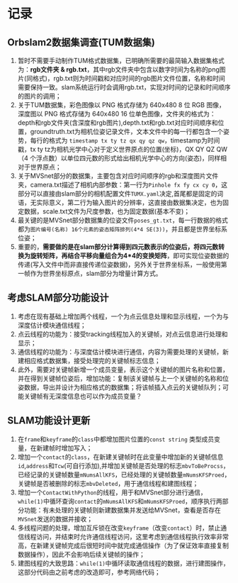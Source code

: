 # 记录

## Orbslam2数据集调查(TUM数据集)

1. 暂时不需要手动制作TUM格式数据集，已明确所需要的最简输入数据集格式为：**rgb文件夹 & rgb.txt**，其中rgb文件夹中包含以数字时间为名称的png图片(同格式)，rgb.txt则为时间戳和对应时间的rgb图片文件位置，名称和时间需要保持一致。slam系统运行时会调用rgb.txt，实现对时间的记录和时间顺序的图片的调用；
2. 关于TUM数据集，彩色图像以 PNG 格式存储为 640x480 8 位 RGB 图像，深度图以 PNG 格式存储为 640x480 16 位单色图像，文件夹的格式为：depth和rgb文件夹(含深度和rgb图片),depth.txt和rgb.txt对应时间顺序和位置，groundtruth.txt为相机位姿记录文件，文本文件中的每一行都包含一个姿势，每行的格式为 `timestamp tx ty tz qx qy qz qw`，timestamp为时间戳，tx ty tz为相机光学中心对于定义世界原点的位置(坐标)，QX QY QZ QW（4 个浮点数）以单位四元数的形式给出相机光学中心的方向(姿态)，同样相对于世界原点；
3. 关于MVSnet部分的数据集，主要包含对应时间顺序的rgb和深度图片文件夹，camera.txt描述了相机内部参数：第一行为`Pinhole fx fy cx cy 0`，这部分可以直接由slam部分的相机配置文件`TUMX.yaml`决定,首尾都是固定的词语，无实际意义，第二行为输入图片的分辨率，这直接由数据集决定，也为固定数据，scale.txt文件为尺度参数，也为固定数据(基本不变)；
4. 最关键的是MVSnet部分数据集的位姿文件`poses_gt.txt`，每一行数据的格式都为`图片编号(名称) 16个元素的姿态矩阵排列(4*4 SE(3))`，并且都是世界坐标系位姿；
5. 重要的，**需要做的是在slam部分计算得到四元数表示的位姿后，将四元数转换为旋转矩阵，再结合平移向量组合为4*4的变换矩阵**，即可实现位姿数据的传递(写入文件中而非直接传递位姿数据)，另外关于世界坐标系，一般使用第一帧作为世界坐标原点，slam部分为增量计算方式。

## 考虑SLAM部分功能设计

1. 考虑在现有基础上增加两个线程，一个为点云信息处理和显示线程，一个为与深度估计模块通信线程；
2. 点云线程的功能为：接受tracking线程加入的关键帧，对点云信息进行处理和显示；
3. 通信线程的功能为：与深度估计模块进行通信，内容为需要处理的关键帧，新建相应格式数据集，接受处理完的关键帧标志信息；
4. 此外，需要对关键帧新增一个成员变量，表示这个关键帧的图片名称和位置，并在得到关键帧位姿后，增加功能：复制该关键帧与上一个关键帧的名称和位姿数据，导出并设计为相应格式的数据集；将该帧插入点云的关键帧队列；可能关键帧有无深度信息也可以作为成员变量？

## SLAM功能设计更新

1. 在`frame`和`keyframe`的`class`中都增加图片位置的`const string` 类型成员变量，在新建帧时增加写入；
2. 增加一个`contact`的`class`，在新建关键帧时在此变量中增加新的关键帧信息`id`,`address`和`Tcw`(可自行添加),并增加关键帧是否处理的标志`mbvToBeProcss`，已经记录的关键帧数量`mNumsAllKFS`，已经处理的关键帧数量`mNumsKFSProed`，关键帧是否被删除的标志`mbvDeleted`，用于通信线程和建图线程；
3. 增加一个`ContactWithPython`的线程，用于和MVSnet部分进行通信，`while(1)`中循环查询`contact`的`mNumsAllKFS`和`mNumsKFSProed`，顺序执行两部分功能：有未处理的关键帧则新建数据集并发送给MVSnet，查看是否存在`MVSnet`发送的数据并接收；
4. 多线程问题的处理，增加互斥锁在改变`keyframe`（改变`contact`）时，禁止通信线程访问，并结束时允许通信线程访问，这里考虑到通信线程执行效率非常高，在新建关键帧完成后很短时间中就完成通信操作（为了保证效率直接复制数据操作），因此不会影响后续关键帧的操作；
5. 建图线程的大致思路：`while(1)`中循环读取通信线程的数据，进行建图操作，这部分代码由之前考虑的改造即可，参考网络代码；
